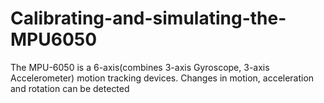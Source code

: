 # Calibrating-and-simulating-the-MPU6050
The MPU-6050 is a 6-axis(combines 3-axis Gyroscope, 3-axis Accelerometer) motion tracking devices. Changes in motion, acceleration and rotation can be detected
